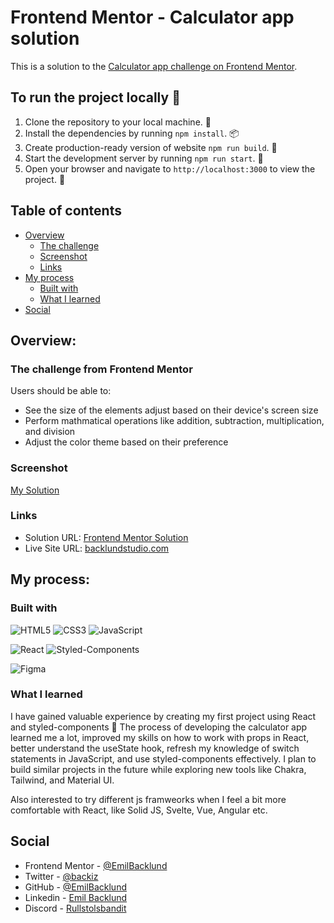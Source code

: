 # Frontend Mentor - Calculator app solution

This is a solution to the [Calculator app challenge on Frontend Mentor](https://www.frontendmentor.io/challenges/calculator-app-9lteq5N29/hub).

## To run the project locally :rocket:

1. Clone the repository to your local machine. :file_folder:
2. Install the dependencies by running `npm install`. :package:
3. Create production-ready version of website `npm run build`. :rocket:
4. Start the development server by running `npm run start`. :rocket:
5. Open your browser and navigate to `http://localhost:3000` to view the project. :eyes:

## Table of contents

- [Overview](#overview)
  - [The challenge](#the-challenge)
  - [Screenshot](#screenshot)
  - [Links](#links)
- [My process](#my-process)
  - [Built with](#built-with)
  - [What I learned](#what-i-learned)
- [Social](#social)

## Overview:

### The challenge from Frontend Mentor

Users should be able to:

- See the size of the elements adjust based on their device's screen size
- Perform mathmatical operations like addition, subtraction, multiplication, and division
- Adjust the color theme based on their preference

### Screenshot

[My Solution](public/images/screenshot.png)

### Links

- Solution URL: [Frontend Mentor Solution](https://www.frontendmentor.io/solutions/singlepage-developer-portfolio-YOHPIS-N6w)
- Live Site URL: [backlundstudio.com](https://preeminent-fudge-00a560.netlify.app/)

## My process:

### Built with

![HTML5](https://img.shields.io/badge/html5-%23E34F26.svg?style=for-the-badge&logo=html5&logoColor=white)
![CSS3](https://img.shields.io/badge/css3-%231572B6.svg?style=for-the-badge&logo=css3&logoColor=white)
![JavaScript](https://img.shields.io/badge/javascript-%23323330.svg?style=for-the-badge&logo=javascript&logoColor=%23F7DF1E)

![React](https://img.shields.io/badge/React-20232A?style=for-the-badge&logo=react&logoColor=61DAFB)
![Styled-Components](https://img.shields.io/badge/styled--components-DB7093?style=for-the-badge&logo=styled-components&logoColor=white)

![Figma](https://img.shields.io/badge/figma-%23F24E1E.svg?style=for-the-badge&logo=figma&logoColor=white)

### What I learned

I have gained valuable experience by creating my first project using React and styled-components 💅
The process of developing the calculator app learned me a lot, improved my skills on how to work with props in React, better understand the useState hook, refresh my knowledge of switch statements in JavaScript, and use styled-components effectively. I plan to build similar projects in the future while exploring new tools like Chakra, Tailwind, and Material UI.

Also interested to try different js framweorks when I feel a bit more comfortable with React, like Solid JS, Svelte, Vue, Angular etc.

## Social

- Frontend Mentor - [@EmilBacklund](https://www.frontendmentor.io/profile/EmilBacklund)
- Twitter - [@backiz](https://twitter.com/backiz)
- GitHub - [@EmilBacklund](https://github.com/EmilBacklund)
- Linkedin - [Emil Backlund](https://www.linkedin.com/in/emil-backlund-55b10021a/)
- Discord - [Rullstolsbandit](https://discordapp.com/users/311586488720818187)
